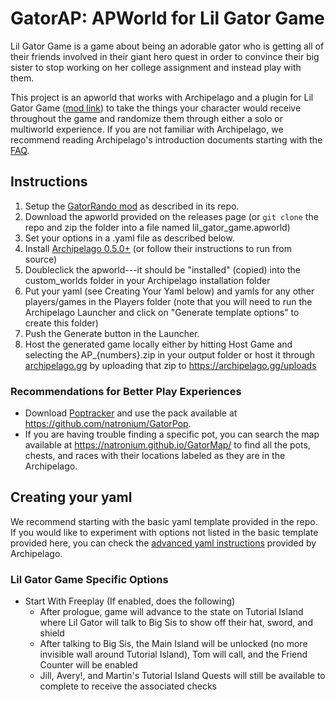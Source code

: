 # GatorAP: APWorld for Lil Gator Game
Lil Gator Game is a game about being an adorable gator who is getting all of their friends involved in their giant hero quest in order to convince their big sister to stop working on her college assignment and instead play with them.

This project is an apworld that works with Archipelago and a plugin for Lil Gator Game ([mod link](https://github.com/natronium/GatorRando)) to take the things your character would receive throughout the game and randomize them through either a solo or multiworld experience. If you are not familiar with Archipelago, we recommend reading Archipelago's introduction documents starting with the [FAQ](https://archipelago.gg/faq/en/).

## Instructions
1. Setup the [GatorRando mod](https://github.com/natronium/GatorRando) as described in its repo.
2. Download the apworld provided on the releases page (or `git clone` the repo and zip the folder into a file named lil_gator_game.apworld)
3. Set your options in a .yaml file as described below.
4. Install [Archipelago 0.5.0+](https://github.com/ArchipelagoMW/Archipelago/releases/tag/0.5.0) (or follow their instructions to run from source)
5. Doubleclick the apworld---it should be "installed" (copied) into the custom_worlds folder in your Archipelago installation folder
6. Put your yaml (see Creating Your Yaml below) and yamls for any other players/games in the Players folder (note that you will need to run the Archipelago Launcher and click on "Generate template options" to create this folder)
7. Push the Generate button in the Launcher.
8. Host the generated game locally either by hitting Host Game and selecting the AP_{numbers}.zip in your output folder or host it through [archipelago.gg](https://archipelago.gg) by uploading that zip to https://archipelago.gg/uploads

### Recommendations for Better Play Experiences
- Download [Poptracker](https://poptracker.github.io/) and use the pack available at https://github.com/natronium/GatorPop.
- If you are having trouble finding a specific pot, you can search the map available at https://natronium.github.io/GatorMap/ to find all the pots, chests, and races with their locations labeled as they are in the Archipelago.

## Creating your yaml
We recommend starting with the basic yaml template provided in the repo. If you would like to experiment with options not listed in the basic template provided here, you can check the [advanced yaml instructions](https://archipelago.gg/tutorial/Archipelago/advanced_settings/en) provided by Archipelago.

### Lil Gator Game Specific Options
- Start With Freeplay (If enabled, does the following)
	- After prologue, game will advance to the state on Tutorial Island where Lil Gator will talk to Big Sis to show off their hat, sword, and shield
	- After talking to Big Sis, the Main Island will be unlocked (no more invisible wall around Tutorial Island), Tom will call, and the Friend Counter will be enabled
	- Jill, Avery!, and Martin's Tutorial Island Quests will still be available to complete to receive the associated checks 